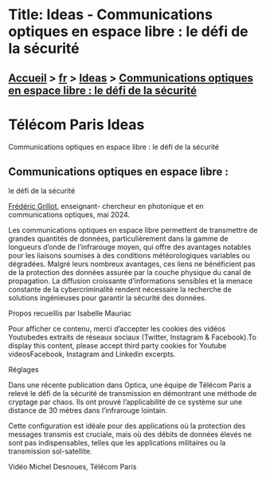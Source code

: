 # Title: Ideas - Communications optiques en espace libre : le défi de la sécurité

## [Accueil](https://www.telecom-paris.fr "https://www.telecom-paris.fr") > [fr](https://www.telecom-paris.fr/fr "fr") > [Ideas](https://www.telecom-paris.fr/fr/ideas "Ideas") > [Communications optiques en espace libre : le défi de la sécurité](https://www.telecom-paris.fr/fr/ideas/optique-libre-securite)

[](https://www.telecom-paris.fr/fr/accueil)

# Télécom Paris Ideas  
Communications optiques en espace libre : le défi de la sécurité

## Communications optiques en espace libre :  
le défi de la sécurité

[Frédéric Grillot](https://www.telecom-paris.fr/frederic-grillot), enseignant-
chercheur en photonique et en communications optiques, mai 2024.

Les communications optiques en espace libre permettent de transmettre de
grandes quantités de données, particulièrement dans la gamme de longueurs
d’onde de l’infrarouge moyen, qui offre des avantages notables pour les
liaisons soumises à des conditions météorologiques variables ou dégradées.
Malgré leurs nombreux avantages, ces liens ne bénéficient pas de la protection
des données assurée par la couche physique du canal de propagation. La
diffusion croissante d’informations sensibles et la menace constante de la
cybercriminalité rendent nécessaire la recherche de solutions ingénieuses pour
garantir la sécurité des données.

Propos recueillis par Isabelle Mauriac

Pour afficher ce contenu, merci d’accepter les cookies des vidéos Youtubedes
extraits de réseaux sociaux (Twitter, Instagram & Facebook).To display this
content, please accept third party cookies for Youtube videosFacebook,
Instagram and Linkedin excerpts.

Réglages

Dans une récente publication dans Optica, une équipe de Télécom Paris a relevé
le défi de la sécurité de transmission en démontrant une méthode de cryptage
par chaos. Ils ont prouvé l’applicabilité de ce système sur une distance de 30
mètres dans l’infrarouge lointain.

Cette configuration est idéale pour des applications où la protection des
messages transmis est cruciale, mais où des débits de données élevés ne sont
pas indispensables, telles que les applications militaires ou la transmission
sol-satellite.

Vidéo Michel Desnoues, Télécom Paris

[](https://www.telecom-paris.fr/fr/ideas/sommaire)

